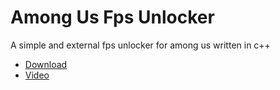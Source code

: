 # Among Us Fps Unlocker
A simple and external fps unlocker for among us written in c++
- [Download](https://github.com/Vili1/Among_Us_Fps_Unlocker/releases/tag/0.1v)
- [Video](https://youtu.be/aOGH7XphGS4)
